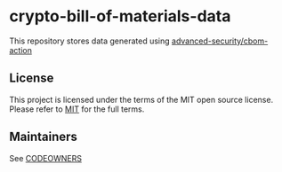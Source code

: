 # crypto-bill-of-materials-data
This repository stores data generated using [advanced-security/cbom-action](https://github.com/advanced-security/cbom-action)

## License 

This project is licensed under the terms of the MIT open source license. Please refer to [MIT](./LICENSE.txt) for the full terms.

## Maintainers 

See [CODEOWNERS](./CODEOWNERS)
